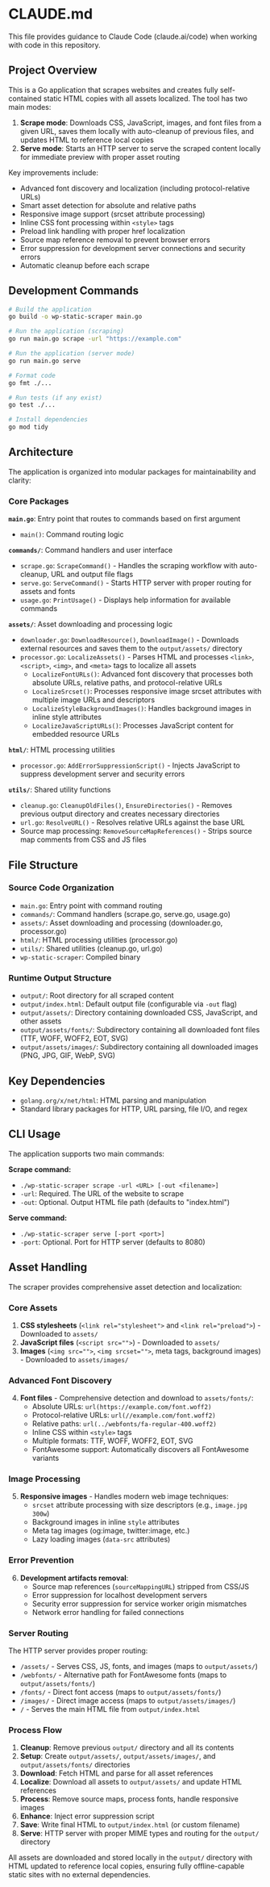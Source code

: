 # CLAUDE.md

This file provides guidance to Claude Code (claude.ai/code) when working with code in this repository.

## Project Overview

This is a Go application that scrapes websites and creates fully self-contained static HTML copies with all assets localized. The tool has two main modes:
1. **Scrape mode**: Downloads CSS, JavaScript, images, and font files from a given URL, saves them locally with auto-cleanup of previous files, and updates HTML to reference local copies
2. **Serve mode**: Starts an HTTP server to serve the scraped content locally for immediate preview with proper asset routing

Key improvements include:
- Advanced font discovery and localization (including protocol-relative URLs)
- Smart asset detection for absolute and relative paths
- Responsive image support (srcset attribute processing)
- Inline CSS font processing within `<style>` tags
- Preload link handling with proper href localization
- Source map reference removal to prevent browser errors
- Error suppression for development server connections and security errors
- Automatic cleanup before each scrape

## Development Commands

```bash
# Build the application
go build -o wp-static-scraper main.go

# Run the application (scraping)
go run main.go scrape -url "https://example.com"

# Run the application (server mode)
go run main.go serve

# Format code
go fmt ./...

# Run tests (if any exist)
go test ./...

# Install dependencies
go mod tidy
```

## Architecture

The application is organized into modular packages for maintainability and clarity:

### Core Packages

**`main.go`**: Entry point that routes to commands based on first argument
- `main()`: Command routing logic

**`commands/`**: Command handlers and user interface
- `scrape.go`: `ScrapeCommand()` - Handles the scraping workflow with auto-cleanup, URL and output file flags
- `serve.go`: `ServeCommand()` - Starts HTTP server with proper routing for assets and fonts
- `usage.go`: `PrintUsage()` - Displays help information for available commands

**`assets/`**: Asset downloading and processing logic
- `downloader.go`: `DownloadResource()`, `DownloadImage()` - Downloads external resources and saves them to the `output/assets/` directory
- `processor.go`: `LocalizeAssets()` - Parses HTML and processes `<link>`, `<script>`, `<img>`, and `<meta>` tags to localize all assets
  - `LocalizeFontURLs()`: Advanced font discovery that processes both absolute URLs, relative paths, and protocol-relative URLs
  - `LocalizeSrcset()`: Processes responsive image srcset attributes with multiple image URLs and descriptors
  - `LocalizeStyleBackgroundImages()`: Handles background images in inline style attributes
  - `LocalizeJavaScriptURLs()`: Processes JavaScript content for embedded resource URLs

**`html/`**: HTML processing utilities
- `processor.go`: `AddErrorSuppressionScript()` - Injects JavaScript to suppress development server and security errors

**`utils/`**: Shared utility functions
- `cleanup.go`: `CleanupOldFiles()`, `EnsureDirectories()` - Removes previous output directory and creates necessary directories
- `url.go`: `ResolveURL()` - Resolves relative URLs against the base URL
- Source map processing: `RemoveSourceMapReferences()` - Strips source map comments from CSS and JS files

## File Structure

### Source Code Organization
- `main.go`: Entry point with command routing
- `commands/`: Command handlers (scrape.go, serve.go, usage.go)
- `assets/`: Asset downloading and processing (downloader.go, processor.go)
- `html/`: HTML processing utilities (processor.go)
- `utils/`: Shared utilities (cleanup.go, url.go)
- `wp-static-scraper`: Compiled binary

### Runtime Output Structure
- `output/`: Root directory for all scraped content
- `output/index.html`: Default output file (configurable via `-out` flag)
- `output/assets/`: Directory containing downloaded CSS, JavaScript, and other assets
- `output/assets/fonts/`: Subdirectory containing all downloaded font files (TTF, WOFF, WOFF2, EOT, SVG)
- `output/assets/images/`: Subdirectory containing all downloaded images (PNG, JPG, GIF, WebP, SVG)

## Key Dependencies

- `golang.org/x/net/html`: HTML parsing and manipulation
- Standard library packages for HTTP, URL parsing, file I/O, and regex

## CLI Usage

The application supports two main commands:

**Scrape command:**
- `./wp-static-scraper scrape -url <URL> [-out <filename>]`
- `-url`: Required. The URL of the website to scrape
- `-out`: Optional. Output HTML file path (defaults to "index.html")

**Serve command:**
- `./wp-static-scraper serve [-port <port>]`
- `-port`: Optional. Port for HTTP server (defaults to 8080)

## Asset Handling

The scraper provides comprehensive asset detection and localization:

### Core Assets
1. **CSS stylesheets** (`<link rel="stylesheet">` and `<link rel="preload">`) - Downloaded to `assets/`
2. **JavaScript files** (`<script src="">`) - Downloaded to `assets/`
3. **Images** (`<img src="">`, `<img srcset="">`, meta tags, background images) - Downloaded to `assets/images/`

### Advanced Font Discovery
4. **Font files** - Comprehensive detection and download to `assets/fonts/`:
   - Absolute URLs: `url(https://example.com/font.woff2)`
   - Protocol-relative URLs: `url(//example.com/font.woff2)`
   - Relative paths: `url(../webfonts/fa-regular-400.woff2)`
   - Inline CSS within `<style>` tags
   - Multiple formats: TTF, WOFF, WOFF2, EOT, SVG
   - FontAwesome support: Automatically discovers all FontAwesome variants

### Image Processing
5. **Responsive images** - Handles modern web image techniques:
   - `srcset` attribute processing with size descriptors (e.g., `image.jpg 300w`)
   - Background images in inline `style` attributes
   - Meta tag images (og:image, twitter:image, etc.)
   - Lazy loading images (`data-src` attributes)

### Error Prevention
6. **Development artifacts removal**:
   - Source map references (`sourceMappingURL`) stripped from CSS/JS
   - Error suppression for localhost development servers
   - Security error suppression for service worker origin mismatches
   - Network error handling for failed connections

### Server Routing
The HTTP server provides proper routing:
- `/assets/` - Serves CSS, JS, fonts, and images (maps to `output/assets/`)
- `/webfonts/` - Alternative path for FontAwesome fonts (maps to `output/assets/fonts/`)
- `/fonts/` - Direct font access (maps to `output/assets/fonts/`)
- `/images/` - Direct image access (maps to `output/assets/images/`)
- `/` - Serves the main HTML file from `output/index.html`

### Process Flow
1. **Cleanup**: Remove previous `output/` directory and all its contents
2. **Setup**: Create `output/assets/`, `output/assets/images/`, and `output/assets/fonts/` directories
3. **Download**: Fetch HTML and parse for all asset references
4. **Localize**: Download all assets to `output/assets/` and update HTML references
5. **Process**: Remove source maps, process fonts, handle responsive images
6. **Enhance**: Inject error suppression script
7. **Save**: Write final HTML to `output/index.html` (or custom filename)
8. **Serve**: HTTP server with proper MIME types and routing for the `output/` directory

All assets are downloaded and stored locally in the `output/` directory with HTML updated to reference local copies, ensuring fully offline-capable static sites with no external dependencies.